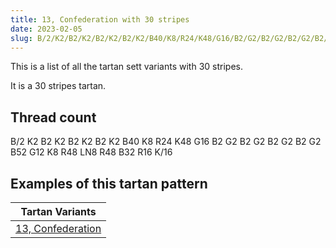 ```yaml
---
title: 13, Confederation with 30 stripes
date: 2023-02-05
slug: B/2/K2/B2/K2/B2/K2/B2/K2/B40/K8/R24/K48/G16/B2/G2/B2/G2/B2/G2/B2/G2/B52/G12/K8/R48/LN8/R48/B32/R16/K/16
---
```

This is a list of all the tartan sett variants with 30 stripes.

It is a 30 stripes tartan.


## Thread count
B/2 K2 B2 K2 B2 K2 B2 K2 B40 K8 R24 K48 G16 B2 G2 B2 G2 B2 G2 B2 G2 B52 G12 K8 R48 LN8 R48 B32 R16 K/16

## Examples of this tartan pattern

| Tartan Variants |
|---------------|
| [13, Confederation](/variants/b/2/k2/b2/k2/b2/k2/b2/k2/b40/k8/r24/k48/g16/b2/g2/b2/g2/b2/g2/b2/g2/b52/g12/k8/r48/ln8/r48/b32/r16/k/16-b304080-g008000-k000000-lne0e0e0-rc00000)||
